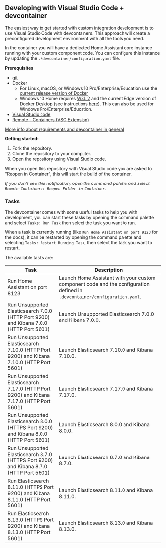 ## Developing with Visual Studio Code + devcontainer

The easiest way to get started with custom integration development is to use Visual Studio Code with devcontainers. This approach will create a preconfigured development environment with all the tools you need.

In the container you will have a dedicated Home Assistant core instance running with your custom component code. You can configure this instance by updating the `./devcontainer/configuration.yaml` file.

**Prerequisites**

- [git](https://git-scm.com/book/en/v2/Getting-Started-Installing-Git)
- Docker
  -  For Linux, macOS, or Windows 10 Pro/Enterprise/Education use the [current release version of Docker](https://docs.docker.com/install/)
  -   Windows 10 Home requires [WSL 2](https://docs.microsoft.com/windows/wsl/wsl2-install) and the current Edge version of Docker Desktop (see instructions [here](https://docs.docker.com/docker-for-windows/wsl-tech-preview/)). This can also be used for Windows Pro/Enterprise/Education.
- [Visual Studio code](https://code.visualstudio.com/)
- [Remote - Containers (VSC Extension)][extension-link]

[More info about requirements and devcontainer in general](https://code.visualstudio.com/docs/remote/containers#_getting-started)

[extension-link]: https://marketplace.visualstudio.com/items?itemName=ms-vscode-remote.remote-containers

**Getting started:**

1. Fork the repository.
2. Clone the repository to your computer.
3. Open the repository using Visual Studio code.

When you open this repository with Visual Studio code you are asked to "Reopen in Container", this will start the build of the container.

_If you don't see this notification, open the command palette and select `Remote-Containers: Reopen Folder in Container`._

### Tasks

The devcontainer comes with some useful tasks to help you with development, you can start these tasks by opening the command palette and select `Tasks: Run Task` then select the task you want to run.

When a task is currently running (like `Run Home Assistant on port 9123` for the docs), it can be restarted by opening the command palette and selecting `Tasks: Restart Running Task`, then select the task you want to restart.

The available tasks are:

Task | Description
-- | --
Run Home Assistant on port 8123 | Launch Home Assistant with your custom component code and the configuration defined in `.devcontainer/configuration.yaml`.
Run Unsupported Elasticsearch 7.0.0 (HTTP Port 9200) and Kibana 7.0.0 (HTTP Port 5601) | Launch Unsupported Elasticsearch 7.0.0 and Kibana 7.0.0.
Run Unsupported Elasticsearch 7.10.0 (HTTP Port 9200) and Kibana 7.10.0 (HTTP Port 5601) | Launch Elasticsearch 7.10.0 and Kibana 7.10.0.
Run Unsupported Elasticsearch 7.17.0 (HTTP Port 9200) and Kibana 7.17.0 (HTTP Port 5601) | Launch Elasticsearch 7.17.0 and Kibana 7.17.0.
Run Unsupported Elasticsearch 8.0.0 (HTTPS Port 9200) and Kibana 8.0.0 (HTTP Port 5601) | Launch Elasticsearch 8.0.0 and Kibana 8.0.0.
Run Unsupported Elasticsearch 8.7.0 (HTTPS Port 9200) and Kibana 8.7.0 (HTTP Port 5601) | Launch Elasticsearch 8.7.0 and Kibana 8.7.0.
Run Elasticsearch 8.11.0 (HTTPS Port 9200) and Kibana 8.11.0 (HTTP Port 5601) | Launch Elasticsearch 8.11.0 and Kibana 8.11.0.
Run Elasticsearch 8.13.0 (HTTPS Port 9200) and Kibana 8.13.0 (HTTP Port 5601) | Launch Elasticsearch 8.13.0 and Kibana 8.13.0.


